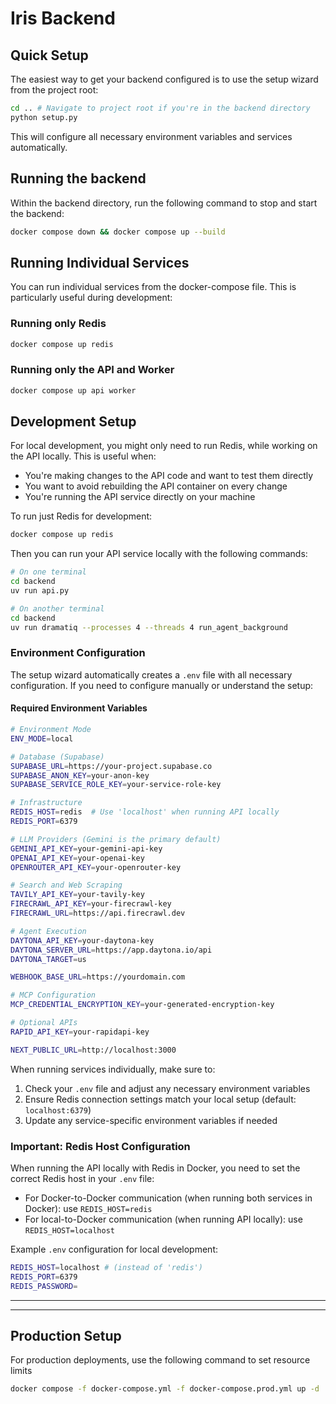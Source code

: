 # Iris Backend

## Quick Setup

The easiest way to get your backend configured is to use the setup wizard from the project root:

```bash
cd .. # Navigate to project root if you're in the backend directory
python setup.py
```

This will configure all necessary environment variables and services automatically.

## Running the backend

Within the backend directory, run the following command to stop and start the backend:

```bash
docker compose down && docker compose up --build
```

## Running Individual Services

You can run individual services from the docker-compose file. This is particularly useful during development:

### Running only Redis

```bash
docker compose up redis
```

### Running only the API and Worker

```bash
docker compose up api worker
```

## Development Setup

For local development, you might only need to run Redis, while working on the API locally. This is useful when:

- You're making changes to the API code and want to test them directly
- You want to avoid rebuilding the API container on every change
- You're running the API service directly on your machine

To run just Redis for development:

```bash
docker compose up redis
```

Then you can run your API service locally with the following commands:

```sh
# On one terminal
cd backend
uv run api.py

# On another terminal
cd backend
uv run dramatiq --processes 4 --threads 4 run_agent_background
```

### Environment Configuration

The setup wizard automatically creates a `.env` file with all necessary configuration. If you need to configure manually or understand the setup:

#### Required Environment Variables

```sh
# Environment Mode
ENV_MODE=local

# Database (Supabase)
SUPABASE_URL=https://your-project.supabase.co
SUPABASE_ANON_KEY=your-anon-key
SUPABASE_SERVICE_ROLE_KEY=your-service-role-key

# Infrastructure
REDIS_HOST=redis  # Use 'localhost' when running API locally
REDIS_PORT=6379

# LLM Providers (Gemini is the primary default)
GEMINI_API_KEY=your-gemini-api-key
OPENAI_API_KEY=your-openai-key
OPENROUTER_API_KEY=your-openrouter-key

# Search and Web Scraping
TAVILY_API_KEY=your-tavily-key
FIRECRAWL_API_KEY=your-firecrawl-key
FIRECRAWL_URL=https://api.firecrawl.dev

# Agent Execution
DAYTONA_API_KEY=your-daytona-key
DAYTONA_SERVER_URL=https://app.daytona.io/api
DAYTONA_TARGET=us

WEBHOOK_BASE_URL=https://yourdomain.com

# MCP Configuration
MCP_CREDENTIAL_ENCRYPTION_KEY=your-generated-encryption-key

# Optional APIs
RAPID_API_KEY=your-rapidapi-key

NEXT_PUBLIC_URL=http://localhost:3000
```

When running services individually, make sure to:

1. Check your `.env` file and adjust any necessary environment variables
2. Ensure Redis connection settings match your local setup (default: `localhost:6379`)
3. Update any service-specific environment variables if needed

### Important: Redis Host Configuration

When running the API locally with Redis in Docker, you need to set the correct Redis host in your `.env` file:

- For Docker-to-Docker communication (when running both services in Docker): use `REDIS_HOST=redis`
- For local-to-Docker communication (when running API locally): use `REDIS_HOST=localhost`

Example `.env` configuration for local development:

```sh
REDIS_HOST=localhost # (instead of 'redis')
REDIS_PORT=6379
REDIS_PASSWORD=
```

---

---

## Production Setup

For production deployments, use the following command to set resource limits

```sh
docker compose -f docker-compose.yml -f docker-compose.prod.yml up -d
```
